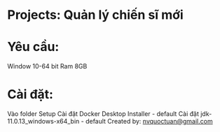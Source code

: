 # Projects: Quản lý chiến sĩ mới
# Yêu cầu:
  Window 10-64 bit
  Ram 8GB
# Cài đặt:
  Vào folder Setup
   Cài đặt Docker Desktop Installer - default
   Cài đặt jdk-11.0.13_windows-x64_bin - default
Created by: nvquoctuan@gmail.com